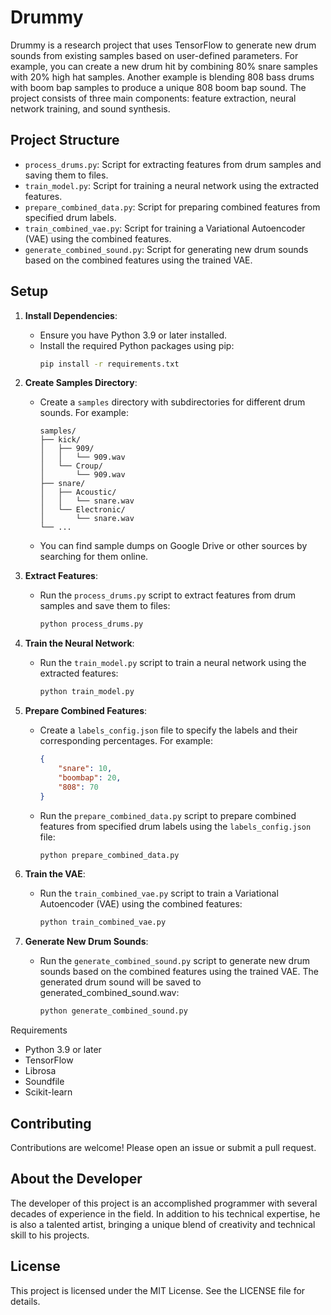 # Drummy

Drummy is a research project that uses TensorFlow to generate new drum sounds from existing samples based on user-defined parameters. For example, you can create a new drum hit by combining 80% snare samples with 20% high hat samples. Another example is blending 808 bass drums with boom bap samples to produce a unique 808 boom bap sound. The project consists of three main components: feature extraction, neural network training, and sound synthesis.

## Project Structure

- `process_drums.py`: Script for extracting features from drum samples and saving them to files.
- `train_model.py`: Script for training a neural network using the extracted features.
- `prepare_combined_data.py`: Script for preparing combined features from specified drum labels.
- `train_combined_vae.py`: Script for training a Variational Autoencoder (VAE) using the combined features.
- `generate_combined_sound.py`: Script for generating new drum sounds based on the combined features using the trained VAE.

## Setup

1. **Install Dependencies**:
   - Ensure you have Python 3.9 or later installed.
   - Install the required Python packages using pip:
     ```sh
     pip install -r requirements.txt
     ```

2. **Create Samples Directory**:
   - Create a `samples` directory with subdirectories for different drum sounds. For example:
     ```
     samples/
     ├── kick/
     │   ├── 909/
     │   │   └── 909.wav
     │   └── Croup/
     │       └── 909.wav
     ├── snare/
     │   ├── Acoustic/
     │   │   └── snare.wav
     │   └── Electronic/
     │       └── snare.wav
     └── ...
     ```
   - You can find sample dumps on Google Drive or other sources by searching for them online.

3. **Extract Features**:
   - Run the `process_drums.py` script to extract features from drum samples and save them to files:
     ```sh
     python process_drums.py
     ```

4. **Train the Neural Network**:
   - Run the `train_model.py` script to train a neural network using the extracted features:
     ```sh
     python train_model.py
     ```

5. **Prepare Combined Features**:
   - Create a `labels_config.json` file to specify the labels and their corresponding percentages. For example:
     ```json
     {
         "snare": 10,
         "boombap": 20,
         "808": 70
     }
     ```
   - Run the `prepare_combined_data.py` script to prepare combined features from specified drum labels using the `labels_config.json` file:
     ```sh
     python prepare_combined_data.py
     ```

6. **Train the VAE**:
   - Run the `train_combined_vae.py` script to train a Variational Autoencoder (VAE) using the combined features:
     ```sh
     python train_combined_vae.py
     ```

7. **Generate New Drum Sounds**:
   - Run the `generate_combined_sound.py` script to generate new drum sounds based on the combined features using the trained VAE.   The generated drum sound will be saved to generated_combined_sound.wav:
     ```sh
     python generate_combined_sound.py
     ```

Requirements
- Python 3.9 or later
- TensorFlow
- Librosa
- Soundfile
- Scikit-learn

## Contributing
Contributions are welcome! Please open an issue or submit a pull request.

## About the Developer
The developer of this project is an accomplished programmer with several decades of experience in the field. In addition to his technical expertise, he is also a talented artist, bringing a unique blend of creativity and technical skill to his projects.

## License
This project is licensed under the MIT License. See the LICENSE file for details.

